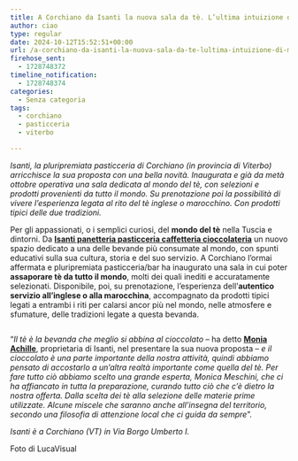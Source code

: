 ```yaml
---
title: A Corchiano da Isanti la nuova sala da tè. L’ultima intuizione di Monia Achille
author: ciao
type: regular
date: 2024-10-12T15:52:51+00:00
url: /a-corchiano-da-isanti-la-nuova-sala-da-te-lultima-intuizione-di-monia-achille/
firehose_sent:
  - 1728748372
timeline_notification:
  - 1728748374
categories:
  - Senza categoria
tags:
  - corchiano
  - pasticceria
  - viterbo

---
```

_Isanti, la pluripremiata pasticceria di Corchiano (in provincia di Viterbo) arricchisce la sua proposta con una bella novità. Inaugurata e già da metà ottobre operativa una sala dedicata al mondo del tè, con selezioni e prodotti provenienti da tutto il mondo. Su prenotazione poi la possibilità di vivere l’esperienza legata al rito del tè inglese o marocchino._ _Con prodotti tipici delle due tradizioni._

Per gli appassionati, o i semplici curiosi, del **mondo del tè** nella Tuscia e dintorni. Da [**Isanti panetteria pasticceria caffetteria cioccolateria**][1] un nuovo spazio dedicato a una delle bevande più consumate al mondo, con spunti educativi sulla sua cultura, storia e del suo servizio. A Corchiano l’ormai affermata e pluripremiata pasticceria/bar ha inaugurato una sala in cui poter **assaporare tè da tutto il mondo**, molti dei quali inediti e accuratamente selezionati. Disponibile, poi, su prenotazione, l’esperienza dell’**autentico servizio all’inglese o alla marocchina**, accompagnato da prodotti tipici legati a entrambi i riti per calarsi ancor più nel mondo, nelle atmosfere e sfumature, delle tradizioni legate a questa bevanda.<figure class="wp-block-image size-large">

<img decoding="async" src="images/wp-content/uploads/2024/10/whatsapp-image-2024-10-12-at-16.10.41.jpeg?w=1024" alt="" class="wp-image-2784" /> </figure> 

“_Il tè è la bevanda che meglio si abbina al cioccolato_ &#8211; ha detto [**Monia Achille**][2], proprietaria di Isanti, nel presentare la sua nuova proposta &#8211; _e il cioccolato è una parte importante della nostra attività, quindi abbiamo pensato di accostarlo a un’altra realtà importante come quella del tè. Per fare tutto ciò abbiamo scelto una grande esperta, Monica Meschini, che ci ha affiancato in tutta la preparazione, curando tutto ciò che c’è dietro la nostra offerta. Dalla scelta dei tè alla selezione delle materie prime utilizzate. Alcune miscele che saranno anche all’insegna del territorio, secondo una filosofia di attenzione local che ci guida da sempre_”. 

_Isanti è a Corchiano (VT) in Via Borgo Umberto I._

Foto di LucaVisual

 [1]: https://www.facebook.com/IsantiPaneDolciCaffeCiccolata?__cft__%255B0%255D=AZXnuYY6JBJD5Pm8AdtICgWlOqbKcWlZEkNnWMnozbFlR_8zpMtT_1f-Rxyz0Koo-cjr2SZdc-B0j6j6LFDi3rh_mSCaWdByWTH-LN3whiqP4i9CICcT8XznaoL6ysUfAhvrtHThXgomUgJLPUV9oNXPwKrIs85Z63jH9Q4mo6zNKA&__tn__=-%255DK-R
 [2]: https://www.facebook.com/moniaachille80?__cft__%255B0%255D=AZXnuYY6JBJD5Pm8AdtICgWlOqbKcWlZEkNnWMnozbFlR_8zpMtT_1f-Rxyz0Koo-cjr2SZdc-B0j6j6LFDi3rh_mSCaWdByWTH-LN3whiqP4i9CICcT8XznaoL6ysUfAhvrtHThXgomUgJLPUV9oNXPwKrIs85Z63jH9Q4mo6zNKA&__tn__=-%255DK-R